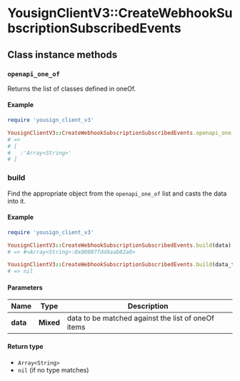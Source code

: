 # YousignClientV3::CreateWebhookSubscriptionSubscribedEvents

## Class instance methods

### `openapi_one_of`

Returns the list of classes defined in oneOf.

#### Example

```ruby
require 'yousign_client_v3'

YousignClientV3::CreateWebhookSubscriptionSubscribedEvents.openapi_one_of
# =>
# [
#   :'Array<String>'
# ]
```

### build

Find the appropriate object from the `openapi_one_of` list and casts the data into it.

#### Example

```ruby
require 'yousign_client_v3'

YousignClientV3::CreateWebhookSubscriptionSubscribedEvents.build(data)
# => #<Array<String>:0x00007fdd4aab02a0>

YousignClientV3::CreateWebhookSubscriptionSubscribedEvents.build(data_that_doesnt_match)
# => nil
```

#### Parameters

| Name | Type | Description |
| ---- | ---- | ----------- |
| **data** | **Mixed** | data to be matched against the list of oneOf items |

#### Return type

- `Array<String>`
- `nil` (if no type matches)

